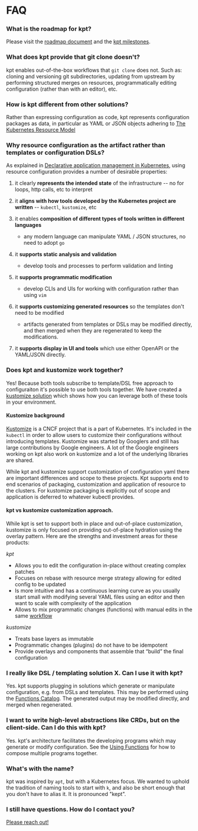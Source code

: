 # FAQ

### What is the roadmap for kpt?

Please visit the [roadmap document] and the [kpt milestones].

### What does kpt provide that git clone doesn't?

kpt enables out-of-the-box workflows that `git clone` does not. Such as: cloning
and versioning git subdirectories, updating from upstream by performing
structured merges on resources, programmatically editing configuration (rather
than with an editor), etc.

### How is kpt different from other solutions?

Rather than expressing configuration as code, kpt represents configuration
packages as data, in particular as YAML or JSON objects adhering to [The
Kubernetes Resource Model]

### Why resource configuration as the artifact rather than templates or configuration DSLs?

As explained in [Declarative application management in Kubernetes], using
resource configuration provides a number of desirable properties:

1. it clearly **represents the intended state** of the infrastructure -- no for
   loops, http calls, etc to interpret

2. it **aligns with how tools developed by the Kubernetes project are written**
   -- `kubectl`, `kustomize`, etc

3. it enables **composition of different types of tools written in different
   languages**

   - any modern language can manipulate YAML / JSON structures, no need to adopt
     `go`

4. it **supports static analysis and validation**

   - develop tools and processes to perform validation and linting

5. it **supports programmatic modification**

   - develop CLIs and UIs for working with configuration rather than using `vim`

6. it **supports customizing generated resources** so the templates don't need
   to be modified

   - artifacts generated from templates or DSLs may be modified directly, and
     then merged when they are regenerated to keep the modifications.

7. it **supports display in UI and tools** which use either OpenAPI or the
   YAML/JSON directly.


### Does kpt and kustomize work together?

Yes!  Because both tools subscribe to template/DSL free approach to configuraiton it's possible to use both tools together.  We have created a 
[kustomize solution] which shows how you can leverage both of these tools
in your environment.

#### Kustomize background
[Kustomize] is a CNCF project that is a part of Kubernetes.  It's included in 
the `kubectl` in order to allow users to customize their configurations without introducing templates.   Kustomize was started by Googlers and still has 
large contributions by Google engineers.  A lot of the Google engineers working
on kpt also work on kustomize and a lot of the underlying libraries are shared.

While kpt and kustomize support customization of configuration yaml there are 
important differences and scope to these projects.  Kpt supports end to end 
scenarios of packaging, customization and application of resource to the 
clusters.  For kustomize packaging is explicitly out of scope and application 
is deferred to whatever kubectl provides.

#### kpt vs kustomize customization approach.
While kpt is set to support both in place and out-of-place customization,
kustomize is only focused on providing out-of-place hydration using the 
overlay pattern.  Here are the strengths and investment areas for these 
products:

*kpt*
- Allows you to edit the configuration in-place without creating complex patches
- Focuses on rebase with resource merge strategy allowing for edited config to 
be updated
- Is more intuitive and has a continuous learning curve as you usually start 
small with modifying several YAML files using an editor and then want to scale 
with complexity of the application
- Allows to mix programmatic changes (functions) with manual edits in the same 
[workflow]

*kustomize*
- Treats base layers as immutable
- Programmatic changes (plugins) do not have to be idempotent
- Provide overlays and components that assemble that “build” the final 
configuration

### I really like DSL / templating solution X. Can I use it with kpt?

Yes. kpt supports plugging in solutions which generate or manipulate
configuration, e.g. from DSLs and templates. This may be performed using the
[Functions Catalog]. The generated output may be modified directly, and merged
when regenerated.

### I want to write high-level abstractions like CRDs, but on the client-side. Can I do this with kpt?

Yes. kpt's architecture facilitates the developing programs which may generate
or modify configuration. See the [Using Functions] for how to compose multiple
programs together.

### What's with the name?

kpt was inspired by `apt`, but with a Kubernetes focus. We wanted to uphold the
tradition of naming tools to start with `k`, and also be short enough that you
don't have to alias it. It is pronounced "kept".

### I still have questions. How do I contact you?

[Please reach out!][contact]

[the kubernetes resource model]:
  https://github.com/kubernetes/community/blob/master/contributors/design-proposals/architecture/resource-management.md
[declarative application management in kubernetes]:
  https://github.com/kubernetes/community/blob/master/contributors/design-proposals/architecture/declarative-application-management.md
[functions]: /reference/cli/fn/run/
[using functions]: /book/04-using-functions/
[contact]: /contact/
[functions catalog]: https://catalog.kpt.dev/
[roadmap document]:
  https://github.com/GoogleContainerTools/kpt/blob/next/docs/ROADMAP.md
[kpt milestones]: https://github.com/GoogleContainerTools/kpt/milestones
[kustomize solution]: /solutions/kustomize/
[kustomize]: https://kustomize.io
[workflow]: /book/02-concepts/02-workflows/
